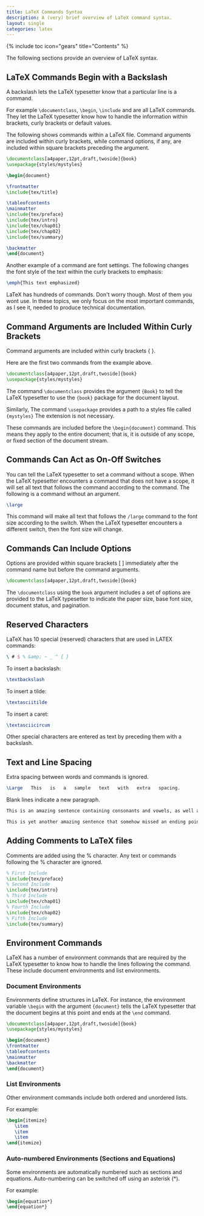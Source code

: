 ```yaml
---
title: LaTeX Commands Syntax
description: A (very) brief overview of LaTeX command syntax.
layout: single
categories: latex
---
```

{% include toc icon="gears" title="Contents" %}

The following sections provide an overview of LaTeX syntax.

## LaTeX Commands Begin with a Backslash

A backslash lets the LaTeX typesetter know that a particular line is a command.

For example `\documentclass`, `\begin`, `\include` and are all LaTeX commands. They let the LaTeX typesetter know how to handle the information within brackets, curly brackets or default values.

The following shows commands within a LaTeX file. Command arguments are included within curly brackets, while command options, if any, are included within square brackets preceding the argument.

```latex
\documentclass[a4paper,12pt,draft,twoside]{book}
\usepackage{styles/mystyles}

\begin{document}

\frontmatter
\include{tex/title}

\tableofcontents
\mainmatter
\include{tex/preface}
\include{tex/intro}
\include{tex/chap01}
\include{tex/chap02}
\include{tex/summary}

\backmatter
\end{document}
```

Another example of a command are font settings. The following changes the font style of the text within the curly brackets to emphasis:

```latex
\emph{This text emphasized}
```    
LaTeX has hundreds of commands. Don't worry though. Most of them you wont use. In these topics, we only focus on the most important commands, as I see it, needed to produce technical documentation.

## Command Arguments are Included Within Curly Brackets

Command arguments are included within curly brackets { }.

Here are the first two commands from the example above.

```latex
\documentclass[a4paper,12pt,draft,twoside]{book}
\usepackage{styles/mystyles}
```

The command `\documentclass` provides the argument `{Book}` to tell the LaTeX typesetter to use the `{book}` package for the document layout.

Similarly, The command `\usepackage` provides a path to a styles file called `{mystyles}` The extension is not necessary.

These commands are included before the `\begin{document}` command. This means they apply to the entire document; that is, it is outside of any scope, or fixed section of the document stream.

## Commands Can Act as On-Off Switches

You can tell the LaTeX typesetter to set a command without a scope. When the LaTeX typesetter encounters a command that does not have a scope, it will set all text that follows the command according to the command. The following is a command without an argument.

```latex
\large
```

This command will make all text that follows the `/large` command to the font size according to the switch. When the LaTeX typesetter encounters a different switch, then the font size will change.

## Commands Can Include Options

Options are provided within square brackets [ ] immediately after the command name but before the command arguments.

```latex
\documentclass[a4paper,12pt,draft,twoside]{book}
```

The `\documentclass` using the `book` argument includes a set of options are provided to the LaTeX typesetter to indicate the paper size, base font size, document status, and pagination.

## Reserved Characters

LaTeX has 10 special (reserved) characters that are used in LATEX commands:

```latex
\ # $ % &amp; ~ _ ^ { }
```

To insert a backslash:

```latex
\textbackslash
```

To insert a tilde:

```latex
\textasciitilde
```

To insert a caret:

```latex
\textasciicircum
```

Other special characters are entered as text by preceding them with a backslash.

## Text and Line Spacing

Extra spacing between words and commands is ignored.

```latex
\Large   This   is   a   sample   text   with   extra   spacing.
```

Blank lines indicate a new paragraph.

```latex
This is an amazing sentence containing consonants and vowels, as well as containing nouns and verbs.

This is yet another amazing sentence that somehow missed an ending point and therefore is a bad example of a sentence
```

## Adding Comments to LaTeX files

Comments are added using the % character. Any text or commands following the % character are ignored.

```latex
% First Include
\include{tex/preface}
% Second Include
\include{tex/intro}
% Third Include
\include{tex/chap01}
% Fourth Include
\include{tex/chap02}
% Fifth Include
\include{tex/summary}
```

## Environment Commands

LaTeX has a number of environment commands that are required by the LaTeX typesetter to know how to handle the lines following the command. These include document environments and list environments.

### Document Environments

Environments define structures in LaTeX. For instance, the environment variable `\begin` with the argument `{document}` tells the LaTeX typesetter that the document begins at this point and ends at the `\end` command.

```latex
\documentclass[a4paper,12pt,draft,twoside]{book}
\usepackage{styles/mystyles}

\begin{document}
\frontmatter
\tableofcontents
\mainmatter
\backmatter
\end{document}
```

### List Environments

Other environment commands include both ordered and unordered lists.

For example:

```latex
\begin{itemize}
   \item
   \item
   \item
\end{itemize}
```

### Auto-numbered Environments (Sections and Equations)

Some environments are automatically numbered such as sections and equations. Auto-numbering can be switched off using an asterisk (*).

For example:

```latex
\begin{equation*}
\end{equation*}
```    
